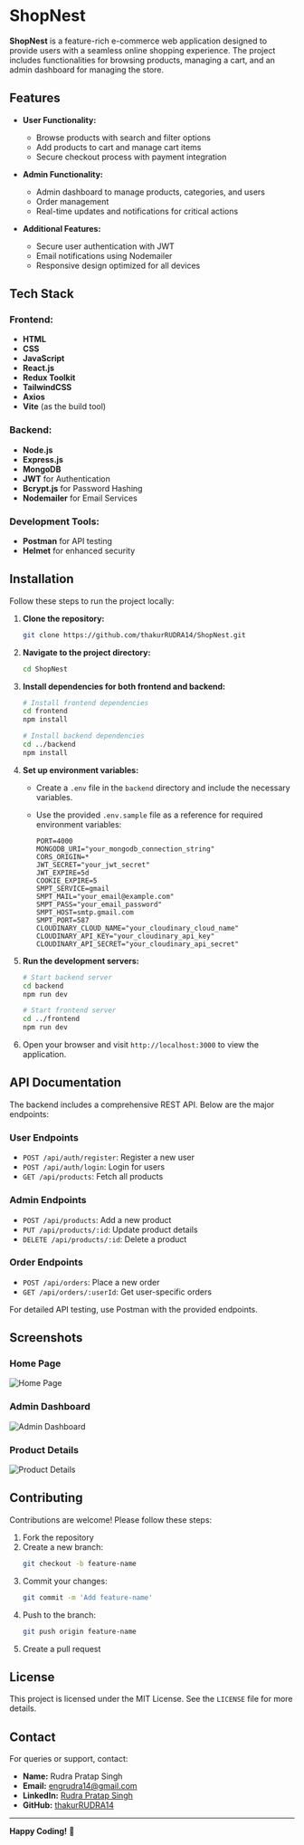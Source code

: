 # ShopNest

**ShopNest** is a feature-rich e-commerce web application designed to provide users with a seamless online shopping experience. The project includes functionalities for browsing products, managing a cart, and an admin dashboard for managing the store.

## Features

-   **User Functionality:**

    -   Browse products with search and filter options
    -   Add products to cart and manage cart items
    -   Secure checkout process with payment integration

-   **Admin Functionality:**

    -   Admin dashboard to manage products, categories, and users
    -   Order management
    -   Real-time updates and notifications for critical actions

-   **Additional Features:**
    -   Secure user authentication with JWT
    -   Email notifications using Nodemailer
    -   Responsive design optimized for all devices

## Tech Stack

### Frontend:

-   **HTML**
-   **CSS**
-   **JavaScript**
-   **React.js**
-   **Redux Toolkit**
-   **TailwindCSS**
-   **Axios**
-   **Vite** (as the build tool)

### Backend:

-   **Node.js**
-   **Express.js**
-   **MongoDB**
-   **JWT** for Authentication
-   **Bcrypt.js** for Password Hashing
-   **Nodemailer** for Email Services

### Development Tools:

-   **Postman** for API testing
-   **Helmet** for enhanced security

## Installation

Follow these steps to run the project locally:

1. **Clone the repository:**

    ```bash
    git clone https://github.com/thakurRUDRA14/ShopNest.git
    ```

2. **Navigate to the project directory:**

    ```bash
    cd ShopNest
    ```

3. **Install dependencies for both frontend and backend:**

    ```bash
    # Install frontend dependencies
    cd frontend
    npm install

    # Install backend dependencies
    cd ../backend
    npm install
    ```

4. **Set up environment variables:**

    - Create a `.env` file in the `backend` directory and include the necessary variables.
    - Use the provided `.env.sample` file as a reference for required environment variables:

        ```env
        PORT=4000
        MONGODB_URI="your_mongodb_connection_string"
        CORS_ORIGIN=*
        JWT_SECRET="your_jwt_secret"
        JWT_EXPIRE=5d
        COOKIE_EXPIRE=5
        SMPT_SERVICE=gmail
        SMPT_MAIL="your_email@example.com"
        SMPT_PASS="your_email_password"
        SMPT_HOST=smtp.gmail.com
        SMPT_PORT=587
        CLOUDINARY_CLOUD_NAME="your_cloudinary_cloud_name"
        CLOUDINARY_API_KEY="your_cloudinary_api_key"
        CLOUDINARY_API_SECRET="your_cloudinary_api_secret"
        ```

5. **Run the development servers:**

    ```bash
    # Start backend server
    cd backend
    npm run dev

    # Start frontend server
    cd ../frontend
    npm run dev
    ```

6. Open your browser and visit `http://localhost:3000` to view the application.

## API Documentation

The backend includes a comprehensive REST API. Below are the major endpoints:

### User Endpoints

-   `POST /api/auth/register`: Register a new user
-   `POST /api/auth/login`: Login for users
-   `GET /api/products`: Fetch all products

### Admin Endpoints

-   `POST /api/products`: Add a new product
-   `PUT /api/products/:id`: Update product details
-   `DELETE /api/products/:id`: Delete a product

### Order Endpoints

-   `POST /api/orders`: Place a new order
-   `GET /api/orders/:userId`: Get user-specific orders

For detailed API testing, use Postman with the provided endpoints.

## Screenshots

### Home Page

![Home Page](https://res.cloudinary.com/rudra-backend/image/upload/v1735234236/54afe9aa-73f1-46aa-bd05-68cde3b54c74.png)

### Admin Dashboard

![Admin Dashboard](https://res.cloudinary.com/rudra-backend/image/upload/v1735234178/8f37c608-567e-4091-91f8-3672ccaa3f04.png)

### Product Details

![Product Details](https://res.cloudinary.com/rudra-backend/image/upload/v1735234191/3bac6d03-9ed0-43f4-abdd-61c0a2e5a508.png)

## Contributing

Contributions are welcome! Please follow these steps:

1. Fork the repository
2. Create a new branch:
    ```bash
    git checkout -b feature-name
    ```
3. Commit your changes:
    ```bash
    git commit -m 'Add feature-name'
    ```
4. Push to the branch:
    ```bash
    git push origin feature-name
    ```
5. Create a pull request

## License

This project is licensed under the MIT License. See the `LICENSE` file for more details.

## Contact

For queries or support, contact:

-   **Name:** Rudra Pratap Singh
-   **Email:** [engrudra14@gmail.com](mailto:engrudra14@gmail.com)
-   **LinkedIn:** [Rudra Pratap Singh](https://www.linkedin.com/in/thakurrudra)
-   **GitHub:** [thakurRUDRA14](https://github.com/thakurRUDRA14)

---

**Happy Coding!** 🎉
